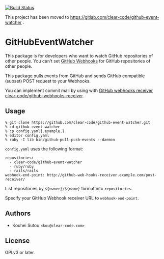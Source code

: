 [![Build Status](https://travis-ci.org/clear-code/github-event-watcher.svg?branch=master)](https://travis-ci.org/clear-code/github-event-watcher)

This project has been moved to https://gitlab.com/clear-code/github-event-watcher .

# GitHubEventWatcher

This package is for developers who want to watch GitHub repositories
of other people. You can't set
[GitHub Webhooks](https://developer.github.com/webhooks/) for GitHub
repositories of other people.

This package pulls events from GitHub and sends GitHub compatible
(subset) POST request to your Webhooks.

You can implement commit mail by using with
[GitHub webhooks receiver clear-code/github-webhooks-receiver](https://github.com/clear-code/github-web-hooks-receiver).

## Usage

    % git clone https://github.com/clear-code/github-event-watcher.git
    % cd github-event-watcher
    % cp config.yaml{.example,}
    % editor config.yaml
    % ruby -I lib bin/github-pull-push-events --daemon

`config.yaml` uses the following format:

    repositories:
      - clear-code/github-event-watcher
      - ruby/ruby
      - rails/rails
    webhook-end-point: http://github-web-hooks-receiver.example.com/post-receiver/

List repositories by `${owner}/${name}` format into `repositories`.

Specify your GitHub Webhook receiver URL to `webhook-end-point`.

## Authors

* Kouhei Sutou `<kou@clear-code.com>`

## License

GPLv3 or later.
